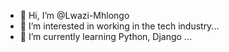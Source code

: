 - 👋 Hi, I’m @Lwazi-Mhlongo
- 👀 I’m interested in working in the tech industry...
- 🌱 I’m currently learning Python, Django ...
<!---
Lwazi-M/Lwazi-M is a ✨ special ✨ repository because its `README.md` (this file) appears on your GitHub profile.
You can click the Preview link to take a look at your changes.
--->
